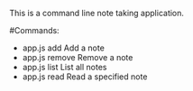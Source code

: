 This is a command line note taking application. 

#Commands:
  - app.js add     Add a note
  - app.js remove  Remove a note
  - app.js list    List all notes
  - app.js read    Read a specified note
